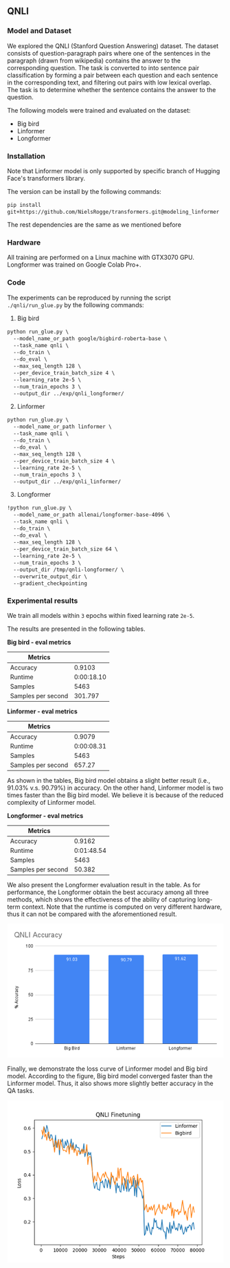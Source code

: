## QNLI

### Model and Dataset

We explored the QNLI (Stanford Question Answering) dataset. The dataset
consists of question-paragraph pairs where one of the sentences in the
paragraph (drawn from wikipedia) contains the answer to the corresponding
question. The task is converted to into sentence pair classification by forming
a pair between each question and each sentence in the corresponding text, and
filtering out pairs with low lexical overlap. The task is to determine whether
the sentence contains the answer to the question.

The following models were trained and evaluated on the dataset:

- Big bird
- Linformer
- Longformer

### Installation

Note that Linformer model is only supported by specific branch of Hugging Face's transformers library.

The version can be install by the following commands:

```
pip install git+https://github.com/NielsRogge/transformers.git@modeling_linformer
```

The rest dependencies are the same as we mentioned before



### Hardware

All training are performed on a Linux machine with GTX3070 GPU.
Longformer was trained on Google Colab Pro+.





### Code

The experiments can be reproduced by running the script `./qnli/run_glue.py`  by the following commands:

1. Big bird

```
python run_glue.py \
  --model_name_or_path google/bigbird-roberta-base \
  --task_name qnli \
  --do_train \
  --do_eval \
  --max_seq_length 128 \
  --per_device_train_batch_size 4 \
  --learning_rate 2e-5 \
  --num_train_epochs 3 \
  --output_dir ../exp/qnli_longformer/
```

2. Linformer

```
python run_glue.py \
  --model_name_or_path linformer \
  --task_name qnli \
  --do_train \
  --do_eval \
  --max_seq_length 128 \
  --per_device_train_batch_size 4 \
  --learning_rate 2e-5 \
  --num_train_epochs 3 \
  --output_dir ../exp/qnli_linformer/
```

3. Longformer

```
!python run_glue.py \
  --model_name_or_path allenai/longformer-base-4096 \
  --task_name qnli \
  --do_train \
  --do_eval \
  --max_seq_length 128 \
  --per_device_train_batch_size 64 \
  --learning_rate 2e-5 \
  --num_train_epochs 3 \
  --output_dir /tmp/qnli-longformer/ \
  --overwrite_output_dir \
  --gradient_checkpointing
```



### Experimental results

We train all models within `3` epochs within fixed learning rate `2e-5`.

The results are presented in the following tables.



**Big bird - eval metrics**

| Metrics            |            |
| ------------------ | ---------- |
| Accuracy           | 0.9103     |
| Runtime            | 0:00:18.10 |
| Samples            | 5463       |
| Samples per second | 301.797    |



**Linformer - eval metrics**

| Metrics            |            |
| ------------------ | ---------- |
| Accuracy           | 0.9079     |
| Runtime            | 0:00:08.31 |
| Samples            | 5463       |
| Samples per second | 657.27     |



As shown in the tables, Big bird model obtains a slight better result (i.e., 91.03% v.s. 90.79%) in accuracy. On the other hand, Linformer model is two times faster than the Big bird model. We believe it is because of the reduced complexity of Linformer model.



**Longformer - eval metrics**

| Metrics            |            |
| ------------------ | ---------- |
| Accuracy           | 0.9162     |
| Runtime            | 0:01:48.54 |
| Samples            | 5463       |
| Samples per second | 50.382     |



We also present the Longformer evaluation result in the table. As for performance, the Longformer obtain the best accuracy among all three methods, which shows the effectiveness of the ability of capturing long-term context. Note that the runtime is computed on very different hardware, thus it can not be compared with the aforementioned result.



![](qnli/qnli_accuracy.png)



Finally, we demonstrate the loss curve of Linformer model and Big bird model. According to the figure, Big bird model converged faster than the Linformer model. Thus, it also shows more slightly better accuracy  in the QA tasks.



![](qnli/qnli_loss.png)
